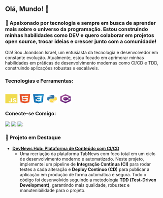## Olá, Mundo! 👋
### 🚀 Apaixonado por tecnologia e sempre em busca de aprender mais sobre o universo da programação. Estou construindo minhas habilidades como DEV e quero colaborar em projetos open source, trocar ideias e crescer junto com a comunidade!

Olá! Sou Joandson Israel, um entusiasta da tecnologia e desenvolvedor em constante evolução. Atualmente, estou focado em aprimorar minhas habilidades em práticas de desenvolvimento modernas como CI/CD e TDD, construindo aplicações robustas e escaláveis.

### Tecnologias e Ferramentas:
<div style="display: inline_block"><br>
  <img align="center" alt="JS" height="30" width="40" src="https://raw.githubusercontent.com/devicons/devicon/master/icons/javascript/javascript-plain.svg">
  <img align="center" alt="HTML" height="30" width="40" src="https://raw.githubusercontent.com/devicons/devicon/master/icons/html5/html5-original.svg">
  <img align="center" alt="CSS" height="30" width="40" src="https://raw.githubusercontent.com/devicons/devicon/master/icons/css3/css3-original.svg">
  <img align="center" alt="Python" height="30" width="40" src="https://raw.githubusercontent.com/devicons/devicon/master/icons/python/python-original.svg">
  <img align="center" alt="CSharp" height="30" width="40" src="https://raw.githubusercontent.com/devicons/devicon/master/icons/csharp/csharp-original.svg">
</div>

### Conecte-se Comigo:
<div> 
  <a href="https://www.linkedin.com/in/joandson-israel-cortez-5800251a0/" target="_blank"><img src="https://img.shields.io/badge/-LinkedIn-%230077B5?style=for-the-badge&logo=linkedin&logoColor=white" target="_blank"></a> 
  <img src="https://img.shields.io/badge/Discord-israel_19-7289DA?style=for-the-badge&logo=discord&logoColor=white" target="_blank">
  <a href="mailto:joandsonisraelr@gmail.com"><img src="https://img.shields.io/badge/-Gmail-%23333?style=for-the-badge&logo=gmail&logoColor=white" target="_blank"></a>
</div>

### 🚀 Projeto em Destaque

- **[DevNews Hub: Plataforma de Conteúdo com CI/CD](https://github.com/Joandson/clone-tabnews)**
  - Uma recriação da plataforma TabNews com foco total em um ciclo de desenvolvimento moderno e automatizado. Neste projeto, implementei um pipeline de **Integração Contínua (CI)** para rodar testes a cada alteração e **Deploy Contínuo (CD)** para publicar a aplicação em produção de forma automática e segura. Todo o código foi desenvolvido seguindo a metodologia **TDD (Test-Driven Development)**, garantindo mais qualidade, robustez e manutenibilidade para o projeto.
